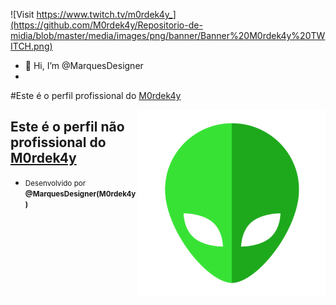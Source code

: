 ![Visit https://www.twitch.tv/m0rdek4y_](https://github.com/M0rdek4y/Repositorio-de-midia/blob/master/media/images/png/banner/Banner%20M0rdek4y%20TWITCH.png) 


- 👋 Hi, I’m @MarquesDesigner
- 
#Este é o perfil profissional do <a href="https://github.com/MarquesDesigner/" target="_blank" rel="external">M0rdek4y</a>

<img src="https://github.com/M0rdek4y/Repositorio-de-midia/blob/master/media/images/png/logos/logo.png?raw=true" align="right" width="300">
<h2>Este é o perfil não profissional do <a href="https://github.com/M0rdek4y/" target="_blank" rel="external">M0rdek4y</a></h2>

- <p><small>Desenvolvido por <strong>@MarquesDesigner(M0rdek4y)</strong></small></p>

<!---
MarquesDesigner/MarquesDesigner is a ✨ special ✨ repository because its `README.md` (this file) appears on your GitHub profile.
You can click the Preview link to take a look at your changes.
--->
